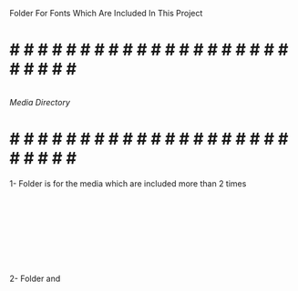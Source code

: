 Folder For Fonts Which Are Included In This Project
# # # # # # # # # # # # # # # # # # # # # # # # # # # 
######                                          ######
######              Media Directory             ######
######                                          ######
# # # # # # # # # # # # # # # # # # # # # # # # # # # 

1- <Global> Folder is for the media which are included more than 2 times

2- <Images> Folder and <Svg> Folder are for media for each page
2.1- In each Directory make a folder like [Page_Name] 
2.1.1- In each [Page_Name] put your media and <!! NAME !!> them correctly (intro-bg)